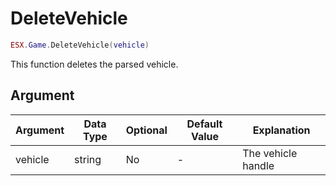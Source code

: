 # DeleteVehicle

```lua
ESX.Game.DeleteVehicle(vehicle)
```

This function deletes the parsed vehicle.

## Argument

| Argument | Data Type | Optional | Default Value | Explanation        |
|----------|-----------|----------|---------------|--------------------|
| vehicle  | string    | No       | -             | The vehicle handle |
